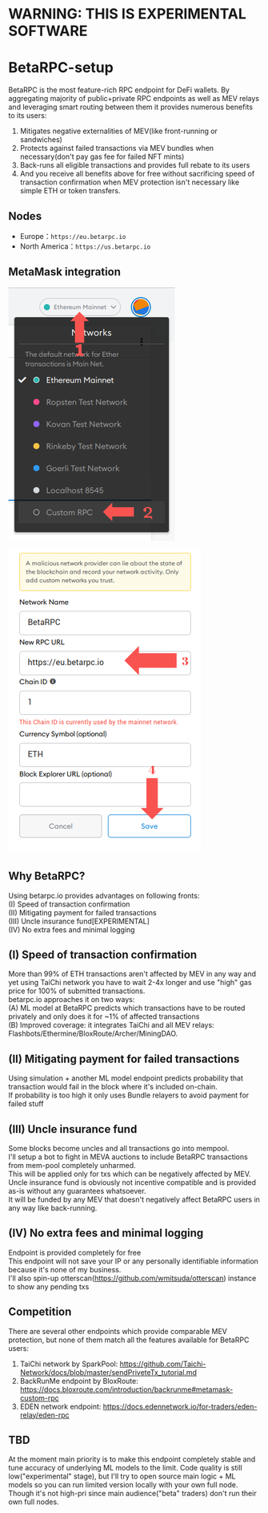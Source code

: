 # WARNING: THIS IS EXPERIMENTAL SOFTWARE
# BetaRPC-setup

BetaRPC is the most feature-rich RPC endpoint for DeFi wallets. By aggregating majority of public+private RPC endpoints as well as MEV relays and leveraging smart routing between them it provides numerous benefits to its users:
1) Mitigates negative externalities of MEV(like front-running or sandwiches)
2) Protects against failed transactions via MEV bundles when necessary(don't pay gas fee for failed NFT mints)
3) Back-runs all eligible transactions and provides full rebate to its users
4) And you receive all benefits above for free without sacrificing speed of transaction confirmation when MEV protection isn't necessary like simple ETH or token transfers.

## Nodes

* Europe：`https://eu.betarpc.io`
* North America：`https://us.betarpc.io`

## MetaMask integration

![](menu1.png)

![](menu2.png)


## Why BetaRPC?
Using betarpc.io provides advantages on following fronts:  
(I) Speed of transaction confirmation  
(II) Mitigating payment for failed transactions  
(III) Uncle insurance fund[EXPERIMENTAL]  
(IV) No extra fees and minimal logging  

## (I) Speed of transaction confirmation
More than 99% of ETH transactions aren't affected by MEV in any way and yet using TaiChi network you have to wait 2-4x longer and use "high" gas price for 100% of submitted transactions.  
betarpc.io approaches it on two ways:  
(A) ML model at BetaRPC predicts which transactions have to be routed privately and only does it for ~1% of affected transactions  
(B) Improved coverage: it integrates TaiChi and all MEV relays: Flashbots/Ethermine/BloxRoute/Archer/MiningDAO.  

## (II) Mitigating payment for failed transactions
Using simulation + another ML model endpoint predicts probability that transaction would fail in the block where it's included on-chain.  
If probability is too high it only uses Bundle relayers to avoid payment for failed stuff  

## (III) Uncle insurance fund
Some blocks become uncles and all transactions go into mempool.  
I'll setup a bot to fight in MEVA auctions to include BetaRPC transactions from mem-pool completely unharmed.  
This will be applied only for txs which can be negatively affected by MEV.  
Uncle insurance fund is obviously not incentive compatible and is provided as-is without any guarantees whatsoever.  
It will be funded by any MEV that doesn't negatively affect BetaRPC users in any way like back-running.  

## (IV) No extra fees and minimal logging 
Endpoint is provided completely for free  
This endpoint will not save your IP or any personally identifiable information because it's none of my business.  
I'll also spin-up otterscan(https://github.com/wmitsuda/otterscan) instance to show any pending txs

## Competition
There are several other endpoints which provide comparable MEV protection, but none of them match all the features available for BetaRPC users:
1) TaiChi network by SparkPool: https://github.com/Taichi-Network/docs/blob/master/sendPriveteTx_tutorial.md
2) BackRunMe endpoint by BloxRoute: https://docs.bloxroute.com/introduction/backrunme#metamask-custom-rpc
3) EDEN network endpoint: https://docs.edennetwork.io/for-traders/eden-relay/eden-rpc

## TBD
At the moment main priority is to make this endpoint completely stable and tune accuracy of underlying ML models to the limit.
Code quality is still low("experimental" stage), but I'll try to open source main logic + ML models so you can run limited version locally with your own full node. Though it's not high-pri since main audience("beta" traders) don't run their own full nodes. 
